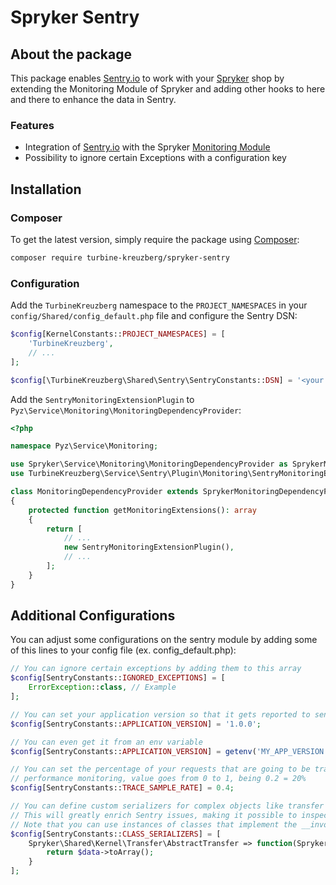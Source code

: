 # Spryker Sentry

## About the package
This package enables [Sentry.io](https://sentry.io) to work with your [Spryker](https://spryker.com) shop by extending the Monitoring Module of Spryker and adding other hooks to here and there to enhance the data in Sentry.

### Features
- Integration of [Sentry.io](https://sentry.io) with the Spryker [Monitoring Module](https://github.com/spryker/monitoring)
- Possibility to ignore certain Exceptions with a configuration key

## Installation
### Composer
To get the latest version, simply require the package using [Composer](https://getcomposer.org):

```bash
composer require turbine-kreuzberg/spryker-sentry
```

### Configuration
Add the `TurbineKreuzberg` namespace to the `PROJECT_NAMESPACES` in your `config/Shared/config_default.php` file and configure the Sentry DSN:

```php
$config[KernelConstants::PROJECT_NAMESPACES] = [
    'TurbineKreuzberg',
    // ...
];

$config[\TurbineKreuzberg\Shared\Sentry\SentryConstants::DSN] = '<your sentry DSN>';
```

Add the `SentryMonitoringExtensionPlugin` to `Pyz\Service\Monitoring\MonitoringDependencyProvider`:
```php
<?php

namespace Pyz\Service\Monitoring;

use Spryker\Service\Monitoring\MonitoringDependencyProvider as SprykerMonitoringDependencyProvider;
use TurbineKreuzberg\Service\Sentry\Plugin\Monitoring\SentryMonitoringExtensionPlugin;

class MonitoringDependencyProvider extends SprykerMonitoringDependencyProvider
{
    protected function getMonitoringExtensions(): array
    {
        return [
            // ...
            new SentryMonitoringExtensionPlugin(),
            // ...
        ];
    }
}
```

## Additional Configurations
You can adjust some configurations on the sentry module by adding some of this lines to your config file (ex. config_default.php):
```php
// You can ignore certain exceptions by adding them to this array
$config[SentryConstants::IGNORED_EXCEPTIONS] = [
    ErrorException::class, // Example
];

// You can set your application version so that it gets reported to sentry
$config[SentryConstants::APPLICATION_VERSION] = '1.0.0';

// You can even get it from an env variable
$config[SentryConstants::APPLICATION_VERSION] = getenv('MY_APP_VERSION');

// You can set the percentage of your requests that are going to be traced for
// performance monitoring, value goes from 0 to 1, being 0.2 = 20%
$config[SentryConstants::TRACE_SAMPLE_RATE] = 0.4;

// You can define custom serializers for complex objects like transfer objects
// This will greatly enrich Sentry issues, making it possible to inspect object internal states across the backtrace
// Note that you can use instances of classes that implement the __invoke method instead of a closure like depicted
$config[SentryConstants::CLASS_SERIALIZERS] = [
    Spryker\Shared\Kernel\Transfer\AbstractTransfer => function(Spryker\Shared\Kernel\Transfer\AbstractTransfer $data) {
        return $data->toArray();
    }
];
```
